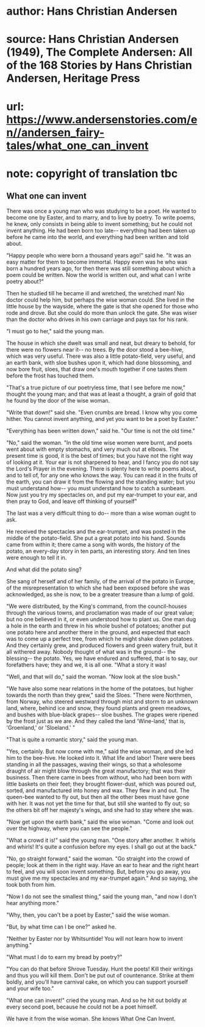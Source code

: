 # author: Hans Christian Andersen
# source: Hans Christian Andersen (1949), The Complete Andersen: All of the 168 Stories by Hans Christian Andersen, Heritage Press
# url: https://www.andersenstories.com/en//andersen_fairy-tales/what_one_can_invent
# note: copyright of translation tbc

## What one can invent 

There was once a young man who was studying to be a poet. He wanted to
become one by Easter, and to marry, and to live by poetry. To write
poems, he knew, only consists in being able to invent something; but he
could not invent anything. He had been born too late-- everything had
been taken up before he came into the world, and everything had been
written and told about.

"Happy people who were born a thousand years ago!" said he. "It was
an easy matter for them to become immortal. Happy even was he who was
born a hundred years ago, for then there was still something about which
a poem could be written. Now the world is written out, and what can I
write poetry about?"

Then he studied till he became ill and wretched, the wretched man! No
doctor could help him, but perhaps the wise woman could. She lived in
the little house by the wayside, where the gate is that she opened for
those who rode and drove. But she could do more than unlock the gate.
She was wiser than the doctor who drives in his own carriage and pays
tax for his rank.

"I must go to her," said the young man.

The house in which she dwelt was small and neat, but dreary to behold,
for there were no flowers near it-- no trees. By the door stood a
bee-hive, which was very useful. There was also a little potato-field,
very useful, and an earth bank, with sloe bushes upon it, which had done
blossoming, and now bore fruit, sloes, that draw one's mouth together
if one tastes them before the frost has touched them.

"That's a true picture of our poetryless time, that I see before me
now," thought the young man; and that was at least a thought, a grain
of gold that he found by the door of the wise woman.

"Write that down!" said she. "Even crumbs are bread. I know why you
come hither. You cannot invent anything, and yet you want to be a poet
by Easter."

"Everything has been written down," said he. "Our time is not the old
time."

"No," said the woman. "In the old time wise women were burnt, and
poets went about with empty stomachs, and very much out at elbows. The
present time is good, it is the best of times; but you have not the
right way of looking at it. Your ear is not sharpened to hear, and I
fancy you do not say the Lord's Prayer in the evening. There is plenty
here to write poems about, and to tell of, for any one who knows the
way. You can read it in the fruits of the earth, you can draw it from
the flowing and the standing water; but you must understand how-- you
must understand how to catch a sunbeam. Now just you try my spectacles
on, and put my ear-trumpet to your ear, and then pray to God, and leave
off thinking of yourself"

The last was a very difficult thing to do-- more than a wise woman ought
to ask.

He received the spectacles and the ear-trumpet, and was posted in the
middle of the potato-field. She put a great potato into his hand. Sounds
came from within it; there came a song with words, the history of the
potato, an every-day story in ten parts, an interesting story. And ten
lines were enough to tell it in.

And what did the potato sing?

She sang of herself and of her family, of the arrival of the potato in
Europe, of the misrepresentation to which she had been exposed before
she was acknowledged, as she is now, to be a greater treasure than a
lump of gold.

"We were distributed, by the King's command, from the council-houses
through the various towns, and proclamation was made of our great value;
but no one believed in it, or even understood how to plant us. One man
dug a hole in the earth and threw in his whole bushel of potatoes;
another put one potato here and another there in the ground, and
expected that each was to come up a perfect tree, from which he might
shake down potatoes. And they certainly grew, and produced flowers and
green watery fruit, but it all withered away. Nobody thought of what was
in the ground-- the blessing-- the potato. Yes, we have endured and
suffered, that is to say, our forefathers have; they and we, it is all
one. "What a story it was!

"Well, and that will do," said the woman. "Now look at the sloe
bush."

"We have also some near relations in the home of the potatoes, but
higher towards the north than they grew," said the Sloes. "There were
Northmen, from Norway, who steered westward through mist and storm to an
unknown land, where, behind ice and snow, they found plants and green
meadows, and bushes with blue-black grapes-- sloe bushes. The grapes
were ripened by the frost just as we are. And they called the land
'Wine-land,' that is, 'Groenland,' or 'Sloeland.' "

"That is quite a romantic story," said the young man.

"Yes, certainly. But now come with me," said the wise woman, and she
led him to the bee-hive. He looked into it. What life and labor! There
were bees standing in all the passages, waving their wings, so that a
wholesome draught of air might blow through the great manufactory; that
was their business. Then there came in bees from without, who had been
born with little baskets on their feet; they brought flower-dust, which
was poured out, sorted, and manufactured into honey and wax. They flew
in and out. The queen-bee wanted to fly out, but then all the other bees
must have gone with her. It was not yet the time for that, but still she
wanted to fly out; so the others bit off her majesty's wings, and she
had to stay where she was.

"Now get upon the earth bank," said the wise woman. "Come and look
out over the highway, where you can see the people."

"What a crowd it is!" said the young man. "One story after another.
It whirls and whirls! It's quite a confusion before my eyes. I shall go
out at the back."

"No, go straight forward," said the woman. "Go straight into the
crowd of people; look at them in the right way. Have an ear to hear and
the right heart to feel, and you will soon invent something. But, before
you go away, you must give me my spectacles and my ear-trumpet again."
And so saying, she took both from him.

"Now I do not see the smallest thing," said the young man, "and now I
don't hear anything more."

"Why, then, you can't be a poet by Easter," said the wise woman.

"But, by what time can I be one?" asked he.

"Neither by Easter nor by Whitsuntide! You will not learn how to invent
anything."

"What must I do to earn my bread by poetry?"

"You can do that before Shrove Tuesday. Hunt the poets! Kill their
writings and thus you will kill them. Don't be put out of countenance.
Strike at them boldly, and you'll have carnival cake, on which you can
support yourself and your wife too."

"What one can invent!" cried the young man. And so he hit out boldly
at every second poet, because he could not be a poet himself.

We have it from the wise woman. She knows What One Can Invent.

